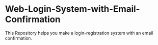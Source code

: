 # Web-Login-System-with-Email-Confirmation
This Repository helps you make a login-registration system with an email confirmation.
